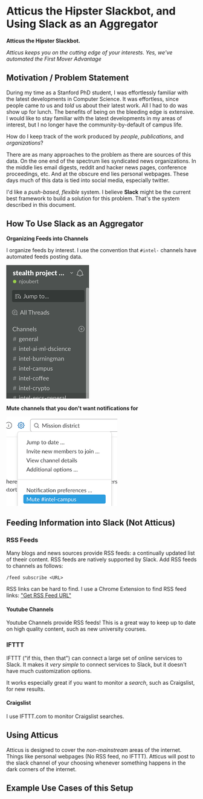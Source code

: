 # Atticus the Hipster Slackbot, and Using Slack as an Aggregator

**Atticus the Hipster Slackbot.** 

_Atticus keeps you on the cutting edge of your interests. Yes, we've automated the First Mover Advantage_

## Motivation / Problem Statement

During my time as a Stanford PhD student, I was effortlessly familiar with the latest developments in Computer Science. It was effortless, since people came _to_ us and _told_ us about their latest work. All I had to do was show up for lunch. The benefits of being on the bleeding edge is extensive. I would like to stay familiar with the latest developments in my areas of interest, but I no longer have the community-by-default of campus life. 

How do I keep track of the work produced by *people*, *publications*, and *organizations*?

There are as many approaches to the problem as there are sources of this data. On the one end of the spectrum lies syndicated news organizations. In the middle lies email digests, reddit and hacker news pages, conference proceedings, etc. And at the obscure end lies personal webpages. These days much of this data is tied into social media, especially twitter. 

I'd like a *push-based*, *flexible* system. I believe **Slack** might be the current best framework to build a solution for this problem. That's the system described in this document.

## How To Use Slack as an Aggregator

**Organizing Feeds into Channels**

I organize feeds by interest. I use the convention that `#intel-` channels have automated feeds posting data.  

![](https://raw.githubusercontent.com/njoubert/atticus-bot/master/assets/slack-channels-01.png)

**Mute channels that you don't want notifications for**

![](https://github.com/njoubert/atticus-bot/blob/master/assets/slack-mute.png)

## Feeding Information into Slack (Not Atticus)

### RSS Feeds

Many blogs and news sources provide RSS feeds: a continually updated list of theeir content. RSS feeds are natively supported by Slack. Add RSS feeds to channels as follows:

```
/feed subscribe <URL>
```

RSS links can be hard to find. I use a Chrome Extension to find RSS feed links: ["Get RSS Feed URL"](https://github.com/shevabam/get-rss-feed-url-extension)

#### Youtube Channels

Youtube Channels provide RSS feeds! This is a great way to keep up to date on high quality content, such as new university courses.

### IFTTT 

IFTTT ("if this, then that") can connect a large set of online services to Slack. It makes it _very simple_ to connect services to Slack, but it doesn't have much customization options.

It works especially great if you want to monitor a _search_, such as Craigslist, for new results.

#### Craigslist

I use IFTTT.com to monitor Craigslist searches.

## Using Atticus

Atticus is designed to cover the _non-mainstream_ areas of the internet. Things like personal webpages (No RSS feed, no IFTTT). Atticus will post to the slack channel of your choosing whenever something happens in the dark corners of the internet.


## Example Use Cases of this Setup
